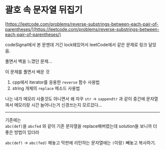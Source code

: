 # 괄호 속 문자열 뒤집기

[https://leetcode.com/problems/reverse-substrings-between-each-pair-of-parentheses/](https://leetcode.com/problems/reverse-substrings-between-each-pair-of-parentheses/)

codeSignal에서 본 문젠데 거긴 lock돼있어서 leetCode에서 같은 문제로 링크 달았음.

풀면서 벽을 느꼈던 문제...

이 문제를 풀면서 배운 것

1. cpp에서 iterator를 응용한 `reverse` 함수 사용법
2. string 개체의 `replace` 메소드 사용법

나는 내가 메모리 사줄것도 아니면서 왜 자꾸 `str` -> `sappendtr` 과 같이 중간에 문자열 껴서 메모리랑 시간 늘어나는거 신경쓰는지 모르겄다...

---

기존에는  
`abc(def)`을 `abcfed` 와 같이 기존 문자열을 replace해버렸는데 solution들 보니까 더 좋은 방법이 있더라

`abc(def)` -> `abc(fed)` 해놓고 막판에 리턴하는 문자열에는 `(`이랑`)` 빼놓고 복사하기.
